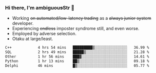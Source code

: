 ### Hi there, I'm ambiguou~~s~~Str 👋

<!--
**ambiguoustexture/ambiguoustexture** is a ✨ _special_ ✨ repository because its `README.md` (this file) appears on your GitHub profile.

Here are some ideas to get you started:
-->
- Working ~~on automated/low-latency trading~~ as a ~~always junior system~~ developer.
- Experiencing ~~endless~~ imposter syndrome still, and even worse.
- Employed by adverse selection.
- Otaku at large/least.

<!--START_SECTION:waka-->

```txt
C++            4 hrs 54 mins   █████████▒░░░░░░░░░░░░░░░   36.99 %
SQL            2 hrs 49 mins   █████▒░░░░░░░░░░░░░░░░░░░   21.28 %
Other          1 hr 56 mins    ███▓░░░░░░░░░░░░░░░░░░░░░   14.61 %
Python         1 hr 13 mins    ██▒░░░░░░░░░░░░░░░░░░░░░░   09.18 %
Delphi         46 mins         █▒░░░░░░░░░░░░░░░░░░░░░░░   05.77 %
```

<!--END_SECTION:waka-->
